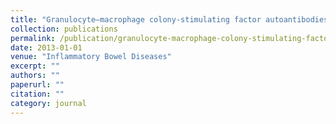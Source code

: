 ```yaml
---
title: "Granulocyte–macrophage colony-stimulating factor autoantibodies: a marker of aggressive Crohn's disease"
collection: publications
permalink: /publication/granulocyte-macrophage-colony-stimulating-factor-autoantibod/
date: 2013-01-01
venue: "Inflammatory Bowel Diseases"
excerpt: ""
authors: ""
paperurl: ""
citation: ""
category: journal
---
```

